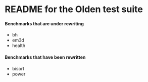 # README for the Olden test suite

#### Benchmarks that are under rewriting
- bh
- em3d
- health

#### Benchmarks that have been rewritten
- bisort
- power
